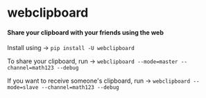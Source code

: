 # webclipboard

#### Share your clipboard with your friends using the web


Install using -> `pip install -U webclipboard`

To share your clipboard, run -> `webclipboard --mode=master --channel=math123 --debug`


If you want to receive someone's clipboard, run -> `webclipboard --mode=slave --channel=math123 --debug`
